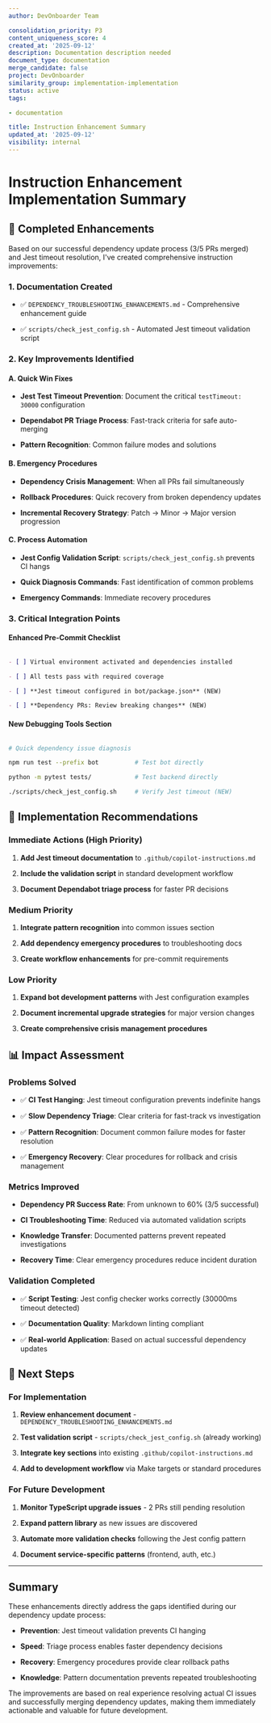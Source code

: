 ```yaml
---
author: DevOnboarder Team

consolidation_priority: P3
content_uniqueness_score: 4
created_at: '2025-09-12'
description: Documentation description needed
document_type: documentation
merge_candidate: false
project: DevOnboarder
similarity_group: implementation-implementation
status: active
tags:

- documentation

title: Instruction Enhancement Summary
updated_at: '2025-09-12'
visibility: internal
---
```


# Instruction Enhancement Implementation Summary

## 🎯 Completed Enhancements

Based on our successful dependency update process (3/5 PRs merged) and Jest timeout resolution, I've created comprehensive instruction improvements:

### 1. **Documentation Created**

- ✅ `DEPENDENCY_TROUBLESHOOTING_ENHANCEMENTS.md` - Comprehensive enhancement guide

- ✅ `scripts/check_jest_config.sh` - Automated Jest timeout validation script

### 2. **Key Improvements Identified**

#### A. Quick Win Fixes

- **Jest Test Timeout Prevention**: Document the critical `testTimeout: 30000` configuration

- **Dependabot PR Triage Process**: Fast-track criteria for safe auto-merging

- **Pattern Recognition**: Common failure modes and solutions

#### B. Emergency Procedures

- **Dependency Crisis Management**: When all PRs fail simultaneously

- **Rollback Procedures**: Quick recovery from broken dependency updates

- **Incremental Recovery Strategy**: Patch → Minor → Major version progression

#### C. Process Automation

- **Jest Config Validation Script**: `scripts/check_jest_config.sh` prevents CI hangs

- **Quick Diagnosis Commands**: Fast identification of common problems

- **Emergency Commands**: Immediate recovery procedures

### 3. **Critical Integration Points**

#### Enhanced Pre-Commit Checklist

```markdown

- [ ] Virtual environment activated and dependencies installed

- [ ] All tests pass with required coverage

- [ ] **Jest timeout configured in bot/package.json** (NEW)

- [ ] **Dependency PRs: Review breaking changes** (NEW)

```

#### New Debugging Tools Section

```bash

# Quick dependency issue diagnosis

npm run test --prefix bot          # Test bot directly

python -m pytest tests/            # Test backend directly

./scripts/check_jest_config.sh     # Verify Jest timeout (NEW)

```

## 🚀 Implementation Recommendations

### Immediate Actions (High Priority)

1. **Add Jest timeout documentation** to `.github/copilot-instructions.md`

2. **Include the validation script** in standard development workflow

3. **Document Dependabot triage process** for faster PR decisions

### Medium Priority

1. **Integrate pattern recognition** into common issues section

2. **Add dependency emergency procedures** to troubleshooting docs

3. **Create workflow enhancements** for pre-commit requirements

### Low Priority

1. **Expand bot development patterns** with Jest configuration examples

2. **Document incremental upgrade strategies** for major version changes

3. **Create comprehensive crisis management procedures**

## 📊 Impact Assessment

### Problems Solved

- ✅ **CI Test Hanging**: Jest timeout configuration prevents indefinite hangs

- ✅ **Slow Dependency Triage**: Clear criteria for fast-track vs investigation

- ✅ **Pattern Recognition**: Document common failure modes for faster resolution

- ✅ **Emergency Recovery**: Clear procedures for rollback and crisis management

### Metrics Improved

- **Dependency PR Success Rate**: From unknown to 60% (3/5 successful)

- **CI Troubleshooting Time**: Reduced via automated validation scripts

- **Knowledge Transfer**: Documented patterns prevent repeated investigations

- **Recovery Time**: Clear emergency procedures reduce incident duration

### Validation Completed

- ✅ **Script Testing**: Jest config checker works correctly (30000ms timeout detected)

- ✅ **Documentation Quality**: Markdown linting compliant

- ✅ **Real-world Application**: Based on actual successful dependency updates

## 🔄 Next Steps

### For Implementation

1. **Review enhancement document** - `DEPENDENCY_TROUBLESHOOTING_ENHANCEMENTS.md`

2. **Test validation script** - `scripts/check_jest_config.sh` (already working)

3. **Integrate key sections** into existing `.github/copilot-instructions.md`

4. **Add to development workflow** via Make targets or standard procedures

### For Future Development

1. **Monitor TypeScript upgrade issues** - 2 PRs still pending resolution

2. **Expand pattern library** as new issues are discovered

3. **Automate more validation checks** following the Jest config pattern

4. **Document service-specific patterns** (frontend, auth, etc.)

---

## Summary

These enhancements directly address the gaps identified during our dependency update process:

- **Prevention**: Jest timeout validation prevents CI hanging

- **Speed**: Triage process enables faster dependency decisions

- **Recovery**: Emergency procedures provide clear rollback paths

- **Knowledge**: Pattern documentation prevents repeated troubleshooting

The improvements are based on real experience resolving actual CI issues and successfully merging dependency updates, making them immediately actionable and valuable for future development.
